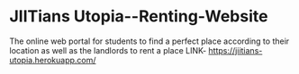 # JIITians Utopia--Renting-Website
The online web portal for students to find a perfect place according to their location as well as the landlords to rent a place
LINK- https://jiitians-utopia.herokuapp.com/
